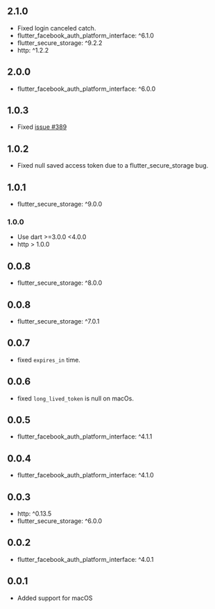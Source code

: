 ## 2.1.0
- Fixed login canceled catch.
- flutter_facebook_auth_platform_interface: ^6.1.0
- flutter_secure_storage: ^9.2.2
- http: ^1.2.2

## 2.0.0
- flutter_facebook_auth_platform_interface: ^6.0.0


## 1.0.3
- Fixed [issue #389](https://github.com/darwin-morocho/flutter-facebook-auth/issues/389)

## 1.0.2
- Fixed null saved access token due to a flutter_secure_storage bug.

## 1.0.1
- flutter_secure_storage: ^9.0.0

### 1.0.0
- Use dart >=3.0.0 <4.0.0
- http > 1.0.0

## 0.0.8
- flutter_secure_storage: ^8.0.0
## 0.0.8
- flutter_secure_storage: ^7.0.1
## 0.0.7
- fixed `expires_in` time.
## 0.0.6
- fixed `long_lived_token` is null on macOs.
## 0.0.5
- flutter_facebook_auth_platform_interface: ^4.1.1
## 0.0.4
- flutter_facebook_auth_platform_interface: ^4.1.0

## 0.0.3
- http: ^0.13.5
- flutter_secure_storage: ^6.0.0 
## 0.0.2
- flutter_facebook_auth_platform_interface: ^4.0.1

## 0.0.1
- Added support for macOS
